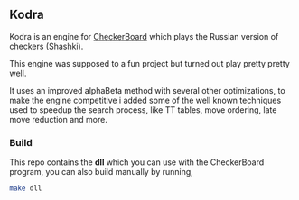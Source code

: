## Kodra

Kodra is an engine for [CheckerBoard](http://www.fierz.ch/checkers.htm) which plays the Russian version of checkers (Shashki).

This engine was supposed to a fun project but turned out play pretty pretty well.

It uses an improved alphaBeta method with several other optimizations, to make the engine competitive i added some of the well known techniques used to speedup the search process, like TT tables, move ordering, late move reduction and more.


### Build

This repo contains the **dll** which you can use with the CheckerBoard program, you can also build manually by running,

```bash
make dll
```

